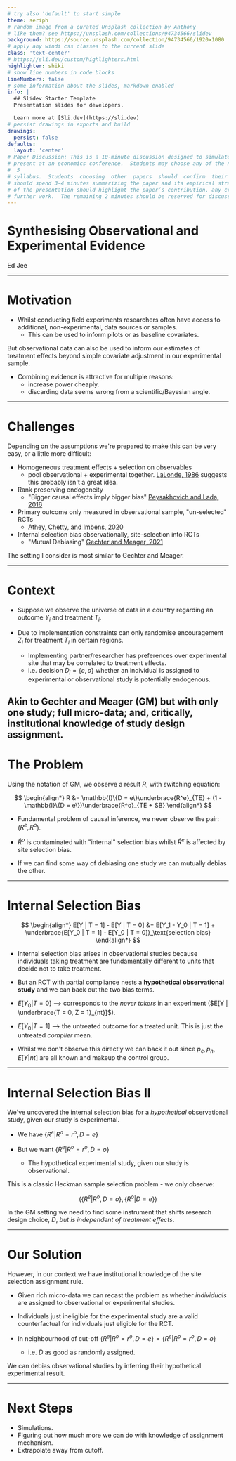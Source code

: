 ```yaml
---
# try also 'default' to start simple
theme: seriph 
# random image from a curated Unsplash collection by Anthony
# like them? see https://unsplash.com/collections/94734566/slidev
background: https://source.unsplash.com/collection/94734566/1920x1080
# apply any windi css classes to the current slide
class: 'text-center'
# https://sli.dev/custom/highlighters.html
highlighter: shiki
# show line numbers in code blocks
lineNumbers: false
# some information about the slides, markdown enabled
info: |
  ## Slidev Starter Template
  Presentation slides for developers.

  Learn more at [Sli.dev](https://sli.dev)
# persist drawings in exports and build
drawings:
  persist: false
defaults:
  layout: 'center'
# Paper Discussion: This is a 10-minute discussion designed to simulate what a discussant would 85 
# present at an economics conference.  Students may choose any of the non-starred papers on the 86 
#  5 
# syllabus.  Students  choosing  other  papers  should  confirm  their  choice  to  us.    The  presentation 87 
# should spend 3-4 minutes summarizing the paper and its empirical strategy.  The next 3-4 minutes 88 
# of the presentation should highlight the paper’s contribution, any criticisms, and avenues for 89 
# further work.  The remaining 2 minutes should be reserved for discussion and questions.
---
```


# Synthesising Observational and Experimental Evidence 


Ed Jee
<!-- <div class="pt-12">
  <span @click="$slidev.nav.next" class="px-2 py-1 rounded cursor-pointer" hover="bg-white bg-opacity-10">
    Press Space for next page <carbon:arrow-right class="inline"/>
  </span>
</div> -->

<!-- <div class="abs-br m-6 flex gap-2">
  <button @click="$slidev.nav.openInEditor()" title="Open in Editor" class="text-xl icon-btn opacity-50 !border-none !hover:text-white">
    <carbon:edit />
  </button>
  <a href="https://github.com/slidevjs/slidev" target="_blank" alt="GitHub"
    class="text-xl icon-btn opacity-50 !border-none !hover:text-white">
    <carbon-logo-github />
  </a>
</div> -->

<!--
The last comment block of each slide will be treated as slide notes. It will be visible and editable in Presenter Mode along with the slide. [Read more in the docs](https://sli.dev/guide/syntax.html#notes)
-->

---

# Motivation

- Whilst conducting field experiments researchers often have access to additional, non-experimental, data sources or samples. 
  - This can be used to inform pilots or as baseline covariates.

But observational data can also be used to inform our estimates of 
treatment effects beyond simple covariate adjustment in our experimental sample.


- Combining evidence is attractive for multiple reasons:
  - increase power cheaply.
  - discarding data seems wrong from a scientific/Bayesian angle.



---

# Challenges


Depending on the assumptions we're prepared to make this can be very easy, or a little more difficult:

<v-clicks>

- Homogeneous treatment effects + selection on observables
  - pool observational + experimental together. [LaLonde, 1986](http://www.jstor.org/stable/1806062) suggests this probably isn't a great idea.
- Rank preserving endogeneity
  - "Bigger causal effects imply bigger bias" [Peysakhovich and Lada, 2016](https://arxiv.org/abs/1611.02385)
- Primary outcome only measured in observational sample, "un-selected" RCTs
  - [Athey, Chetty, and Imbens, 2020](https://arxiv.org/abs/2006.09676)
- Internal selection bias observationally, site-selection into RCTs
  - "Mutual Debiasing" [Gechter and Meager, 2021](https://www.personal.psu.edu/mdg5396/MGRM_Combining_Experimental_and_Observational_Studies.pdf)

</v-clicks>


<v-click>

The setting I consider is most similar to Gechter and Meager.

</v-click>


---

# Context

- Suppose we observe the universe of data in a country regarding an outcome $Y_i$ and treatment $T_i$.

- Due to implementation constraints can only randomise encouragement $Z_i$ for treatment $T_i$ in certain regions.
  - Implementing partner/researcher has preferences over experimental site that may be correlated to treatment effects. 
  - i.e. decision $D_i = \{e, o\}$ whether an individual is assigned to experimental or observational study is potentially endogenous. 


Akin to Gechter and Meager (GM) but with only one study; full micro-data; and, 
critically, institutional knowledge of study design assignment.
---

# The Problem
Using the notation of GM, we observe a result $R$, with switching equation:

$$
\begin{align*}
R &= \mathbb{I}\{D = e\}\underbrace{R^e}_{TE} + (1 - \mathbb{I}\{D = e\})\underbrace{R^o}_{TE + SB}
\end{align*}
$$


- Fundamental problem of causal inference, we never observe the pair: ($R^e, R^o$).

- $\hat{R}^o$ is contaminated with "internal" selection bias whilst $\hat{R}^e$ 
is affected by site selection bias. 

- If we can find some way of debiasing one study we can mutually debias the other.

---

# Internal Selection Bias


$$
\begin{align*}
E[Y | T = 1] - E[Y | T = 0] &= E[Y_1 - Y_0 | T = 1] + \underbrace{E[Y_0 | T = 1] - E[Y_0 | T = 0]}_\text{selection bias}
\end{align*}
$$
<v-clicks>

- Internal selection bias arises in observational studies because individuals 
taking treatment are fundamentally different to units that decide not to take treatment.

- But an RCT with partial compliance nests a __hypothetical observational study__ and we can
back out the two bias terms.

- $E[Y_0 | T = 0]$  ⟶ corresponds to the _never takers_ in an experiment  ($E[Y | \underbrace{T = 0, Z = 1}_{nt}]$).


- $E[Y_0 | T = 1]$ ⟶ the untreated outcome for a treated unit. This is just the 
untreated _complier_ mean.


- Whilst we don't observe this directly we can back it out since $p_c, p_n, E[Y | nt]$ are all known and 
makeup the control group.


</v-clicks>

---

# Internal Selection Bias II


We've uncovered the internal selection bias for a _hypothetical_ observational 
study, given our study is experimental.

- We have $\{R^e | R^o = r^o, D = e\}$

- But we want $\{R^e | R^o = r^o, D = o\}$
    - The hypothetical experimental study, given our study is observational.


This is a classic Heckman sample selection problem - we only observe:

$$
(\{R^e | R^o, D = o\}, \{R^o | D = e\})
$$


In the GM setting we need to find some instrument that shifts research design choice, $D$, _but is 
independent of treatment effects_. 


---

# Our Solution


However, in our context we have institutional knowledge of the site selection 
assignment rule.

- Given rich micro-data we can recast the problem as whether _individuals_ 
are assigned to observational or experimental studies.

- Individuals just ineligible for the experimental study are a valid counterfactual 
for individuals just eligible for the RCT.

- In neighbourhood of cut-off $\{R^e | R^o = r^o , D = e\} = \{R^e | R^o = r^o, D = o\}$ 
  - i.e. $D$ as good as randomly assigned.

We can debias observational studies by inferring their hypothetical experimental 
result.


---


# Next Steps

- Simulations.
- Figuring out how much more we can do with knowledge of assignment mechanism.
- Extrapolate away from cutoff. 
